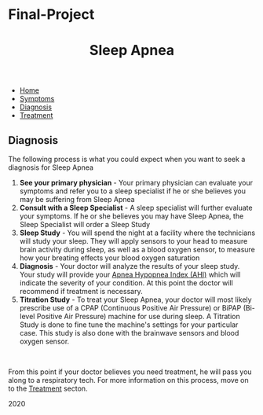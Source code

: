 # Final-Project
<!DOCTYPE html>
<html>
	<head>
	<title>Sleep Apnea - Diagnosis</title>
	<link rel="stylesheet" href="styles.css">
	<meta charset="UTF-8">
	</head>
	<body>
		<div id="wrapper">
			<header>
				<h1>Sleep Apnea</h1>
			</header>
			<nav>
				<ul>
					<li><a href="index.html">Home</a></li>
					<li><a href="symptoms.html">Symptoms</a></li>
					<li id="active"><a href="diagnosis.html">Diagnosis</a></li>
					<li><a href="treatment.html">Treatment</a></li>
				</ul>
			</nav>
			<main>
				<h2>Diagnosis</h2>
				<p>The following process is what you could expect when you want to seek a diagnosis for Sleep Apnea</p>
				<ol>
					<li><strong>See your primary physician</strong> - Your primary physician can evaluate your symptoms and refer you to a sleep specialist if he or she believes you may be suffering from Sleep Apnea</li>
					<li><strong>Consult with a Sleep Specialist</strong> - A sleep specialist will further evaluate your symptoms.  If he or she believes you may have Sleep Apnea, the Sleep Specialist will order a Sleep Study</li>
					<li><strong>Sleep Study</strong> - You will spend the night at a facility where the technicians will study your sleep.  They will apply sensors to your head to measure brain activity during sleep, as well as a blood oxygen sensor, to measure how your breating effects your blood oxygen saturation</li>
					<li><strong>Diagnosis</strong> - Your doctor will analyze the results of your sleep study.  Your study will provide your <a href="http://healthysleep.med.harvard.edu/sleep-apnea/diagnosing-osa/understanding-results">Apnea Hypopnea Index (AHI)</a> which will indicate the severity of your condition.  At this point the doctor will recommend if treatment is necessary.</li>
					<li><strong>Titration Study</strong> - To treat your Sleep Apnea, your doctor will most likely prescribe use of a CPAP (Continuous Positive Air Pressure) or BiPAP (Bi-level Positive Air Pressure) machine for use during sleep.  A Titration Study is done to fine tune the machine's settings for your particular case.  This study is also done with the brainwave sensors and blood oxygen sensor.</li>
				</ol>
				<br>
				<p>From this point if your doctor believes you need treatment, he will pass you along to a respiratory tech.  For more information on this process, move on to the <a href="treatment.html">Treatment</a> secton.</p>
			</main>
			<footer>
				2020
			</footer>
		</div>
	</body>
</html>
